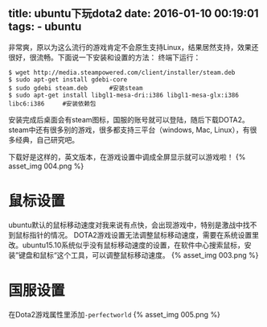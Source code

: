 title: ubuntu下玩dota2
date: 2016-01-10 00:19:01
tags:
    - ubuntu
---

非常爽，原以为这么流行的游戏肯定不会原生支持Linux，结果居然支持，效果还很好，很流畅。下面说一下安装和设置的方法：
终端下运行：
```
$ wget http://media.steampowered.com/client/installer/steam.deb 
$ sudo apt-get install gdebi-core 
$ sudo gdebi steam.deb      #安装steam
$ sudo apt-get install libgl1-mesa-dri:i386 libgl1-mesa-glx:i386 libc6:i386     #安装依赖包
```

安装完成后桌面会有steam图标，国服的账号就可以登陆，随后下载DOTA2。steam中还有很多别的游戏，很多都支持三平台（windows, Mac, Linux），有很多经典，自己研究吧。

下载好是这样的，英文版本，在游戏设置中调成全屏显示就可以游戏啦！
{% asset_img 004.png  %}

# 鼠标设置
ubuntu默认的鼠标移动速度对我来说有点快，会出现游戏中，特别是激战中找不到鼠标指针的情况。
DOTA2游戏设置无法调整鼠标移动速度，需要在系统设置里改。ubuntu15.10系统似乎没有鼠标移动速度的设置，在软件中心搜索鼠标，安装”键盘和鼠标“这个工具，可以调整鼠标移动速度。
{% asset_img 003.png  %}

# 国服设置
在Dota2游戏属性里添加``-perfectworld``
{% asset_img 005.png  %}


